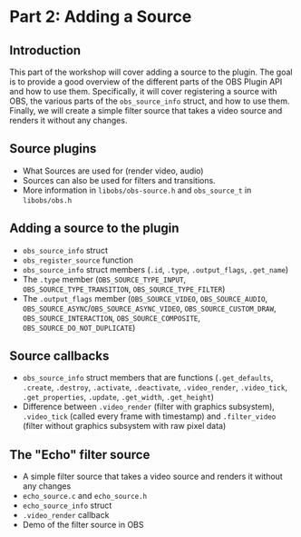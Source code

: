 # Part 2: Adding a Source

## Introduction

This part of the workshop will cover adding a source to the plugin. 
The goal is to provide a good overview of the different parts of the OBS Plugin API and how to use them. 
Specifically, it will cover registering a source with OBS, the various parts of the `obs_source_info` struct, and how to use them.
Finally, we will create a simple filter source that takes a video source and renders it without any changes.

## Source plugins
- What Sources are used for (render video, audio)
- Sources can also be used for filters and transitions. 
- More information in `libobs/obs-source.h` and `obs_source_t` in `libobs/obs.h`

## Adding a source to the plugin
- `obs_source_info` struct
- `obs_register_source` function
- `obs_source_info` struct members (`.id`, `.type`, `.output_flags`, `.get_name`)
- The `.type` member (`OBS_SOURCE_TYPE_INPUT`, `OBS_SOURCE_TYPE_TRANSITION`, `OBS_SOURCE_TYPE_FILTER`)
- The `.output_flags` member (`OBS_SOURCE_VIDEO`, `OBS_SOURCE_AUDIO`, `OBS_SOURCE_ASYNC`/`OBS_SOURCE_ASYNC_VIDEO`, `OBS_SOURCE_CUSTOM_DRAW`, `OBS_SOURCE_INTERACTION`, `OBS_SOURCE_COMPOSITE`, `OBS_SOURCE_DO_NOT_DUPLICATE`)

## Source callbacks
- `obs_source_info` struct members that are functions (`.get_defaults`, `.create`, `.destroy`, `.activate`, `.deactivate`, `.video_render`, `.video_tick`, `.get_properties`, `.update`, `.get_width`, `.get_height`)
- Difference between `.video_render` (filter with graphics subsystem), `.video_tick` (called every frame with timestamp) and `.filter_video` (filter without graphics subsystem with raw pixel data)

## The "Echo" filter source
- A simple filter source that takes a video source and renders it without any changes
- `echo_source.c` and `echo_source.h`
- `echo_source_info` struct
- `.video_render` callback
- Demo of the filter source in OBS
